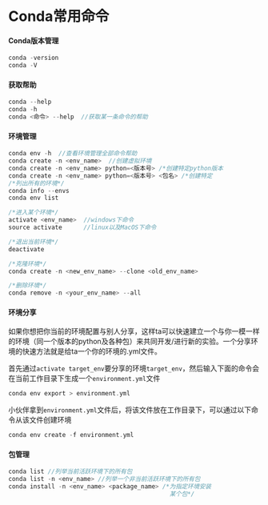 # Conda常用命令

#### Conda版本管理

```c
conda -version
conda -V
```

#### 获取帮助

```c
conda --help
conda -h
conda <命令> --help  //获取某一条命令的帮助
```

#### 环境管理

```c
conda env -h  //查看环境管理全部命令帮助
conda create -n <env_name>  //创建虚拟环境
conda create -n <env_name> python=<版本号> /*创建特定python版本                                              的环境*/
conda create -n <env_name> python=<版本号> <包名> /*创建特定                                      python版本以及特定包的环境*/
/*列出所有的环境*/
conda info --envs
conda env list

/*进入某个环境*/
activate <env_name>  //windows下命令
source activate      //linux以及MacOS下命令

/*退出当前环境*/
deactivate

/*克隆环境*/
conda create -n <new_env_name> --clone <old_env_name>

/*删除环境*/
conda remove -n <your_env_name> --all
```

#### 环境分享

如果你想把你当前的环境配置与别人分享，这样ta可以快速建立一个与你一模一样的环境（同一个版本的python及各种包）来共同开发/进行新的实验。一个分享环境的快速方法就是给ta一个你的环境的.yml文件。

首先通过`activate target_env`要分享的环境`target_env`，然后输入下面的命令会在当前工作目录下生成一个`environment.yml`文件

```c
conda env export > environment.yml
```

小伙伴拿到`environment.yml`文件后，将该文件放在工作目录下，可以通过以下命令从该文件创建环境

```c
conda env create -f environment.yml
```

#### 包管理

```c
conda list //列举当前活跃环境下的所有包
conda list -n <env_name> //列举一个非当前活跃环境下的所有包
conda install -n <env_name> <package_name> /*为指定环境安装
                                             某个包*/
```

